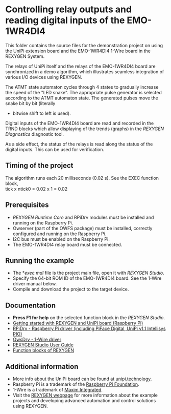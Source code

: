 Controlling relay outputs and reading digital inputs of the EMO-1WR4DI4 
=======================================================================
 
This folder contains the source files for the demonstration project on using
the UniPi extension board and the EMO-1WR4DI4 1-Wire board in the REXYGEN System.

The relays of UniPi itself and the relays of the EMO-1WR4DI4 board are 
synchronized in a demo algorithm, which illustrates seamless integration of 
various I/O devices using REXYGEN.

The ATMT state automaton cycles through 4 states to gradually increase the speed 
of the "LED snake". The appropriate pulse generator is selected according to the 
ATMT automaton state. The generated pulses move the snake bit by bit (literally 
- bitwise shift to left is used).

Digital inputs of the EMO-1WR4DI4 board are read and recorded in the TRND blocks
which allow displaying of the trends (graphs) in the *REXYGEN Diagnostics* diagnostic tool. 

As a side effect, the status of the relays is read along the status of the 
digital inputs. This can be used for verification.

## Timing of the project ##

The algorithm runs each 20 milliseconds (0.02 s). See the EXEC function block,  
tick x ntick0 = 0.02 x 1 = 0.02 

## Prerequisites ##

- *REXYGEN Runtime Core* and RPiDrv modules must be installed and running on the Raspberry Pi.
- Owserver (part of the OWFS package) must be installed, correctly configured and running on the Raspberry Pi.
- I2C bus must be enabled on the Raspberry Pi.
- The EMO-1WR4DI4 relay board must be connected.

## Running the example ##

- The **exec.mdl* file is the project main file, open it with *REXYGEN Studio*.
- Specify the 64-bit ROM ID of the EMO-1WR4DI4 board. See the 1-Wire driver manual below.
- Compile and download the project to the target device.

## Documentation ##

- **Press F1 for help** on the selected function block in the *REXYGEN Studio*.
- [Getting started with REXYGEN and UniPi board (Raspberry Pi)](https://www.rexygen.com/doc/PDF/ENGLISH/RexygenGettingStarted_UniPi_ENG.pdf)
- [RPiDrv - Raspberry Pi driver (including PiFace Digital, UniPi v1.1 Intellisys PIO)](https://www.rexygen.com/doc/PDF/ENGLISH/RPiDrv_ENG.pdf)
- [OwsDrv - 1-Wire driver](https://www.rexygen.com/doc/PDF/ENGLISH/OwsDrv_ENG.pdf)
- [REXYGEN Studio User Guide](https://www.rexygen.com/doc/PDF/ENGLISH/RexygenStudio_ENG.pdf)
- [Function blocks of REXYGEN](https://www.rexygen.com/doc/PDF/ENGLISH/BRef_ENG.pdf)

## Additional information ##

- More info about the UniPi board can be found at [unipi.technology](http://www.unipi.technology).
- Raspberry Pi is a trademark of the [Raspberry Pi Foundation](http://www.raspberrypi.org).
- 1-Wire is a trademark of [Maxim Integrated](http://www.maxim-ic.com).
- Visit the [REXYGEN webpage](http://www.rexygen.com) 
for more information about the example projects and developing advanced 
automation and control solutions using REXYGEN.